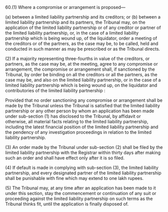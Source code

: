 60.(1) Where a compromise or arrangement is proposed—

(a)	between a limited liability partnership and its creditors; or
(b)	between a limited liability partnership and its partners, the Tribunal may, on the application of the limited liability partnership or of any creditor or partner of the limited liability partnership, or, in the case of a limited liability partnership which is being wound up, of the liquidator, order a meeting of the creditors or of the partners, as the case may be, to be called, held and conducted in such manner as may be prescribed or as the Tribunal directs.

(2) If a majority representing three-fourths in value of the creditors, or partners, as the case may be, at the meeting, agree to any compromise or arrangement, the compromise or arrangement shall, if sanctioned by the Tribunal, by order be binding on all the creditors or all the partners, as the case may be, and also on the limited liability partnership, or in the case of a limited liability partnership which is being wound up, on the liquidator and contributories of the limited liability partnership :

Provided that no order sanctioning any compromise or arrangement shall be made by the Tribunal unless the Tribunal is satisfied that the limited liability partnership or any other person by whom an application has been made under sub-section (1) has disclosed to the Tribunal, by affidavit or otherwise, all material facts relating to the limited liability partnership, including the latest financial position of the limited liability partnership and the pendency of any investigation proceedings in relation to the limited liability partnership.

(3) An order made by the Tribunal under sub-section (2) shall be filed by the limited liability partnership with the Registrar within thirty days after making such an order and shall have effect only after it is so filed.

(4) If default is made in complying with sub-section (3), the limited liability partnership, and every designated partner of the limited liability partnership shall be punishable with fine which may extend to one lakh rupees.

(5) The Tribunal may, at any time after an application has been made to it under this section, stay the commencement or continuation of any suit or proceeding against the limited liability partnership on such terms as the Tribunal thinks fit, until the application is finally disposed of.
